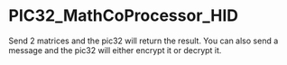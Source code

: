 # PIC32_MathCoProcessor_HID
<p>Send 2 matrices and the pic32 will return the result. You can also send a message and the pic32 will either encrypt it or decrypt it.</p>
